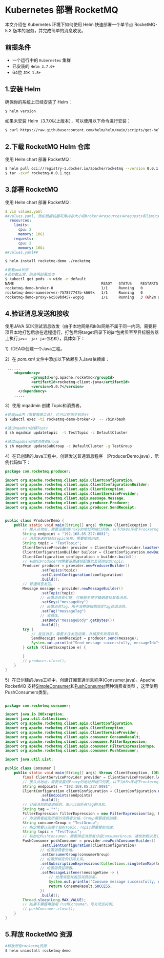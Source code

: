 # Kubernetes 部署 RocketMQ
本文介绍在 Kubernetes 环境下如何使用 Helm 快速部署一个单节点 RocketMQ-5.X 版本的服务，并完成简单的消息收发。

## 前提条件

- 一个运行中的 `Kubernetes` 集群
- 已安装的 `Helm 3.7.0+ `
- 64位 `JDK 1.8+`

## 1.安装 Helm

确保你的系统上已经安装了 Helm：
```bash
$ helm version
```

如果未安装 Helm（3.7.0以上版本），可以使用以下命令进行安装：
```bash
$ curl https://raw.githubusercontent.com/helm/helm/main/scripts/get-helm-3 | bash
```

## 2.下载 RocketMQ Helm 仓库

使用 Helm chart 部署 RocketMQ：

```bash
$ helm pull oci://registry-1.docker.io/apache/rocketmq --version 0.0.1
$ tar -zxvf rocketmq-0.0.1.tgz
```

## 3.部署 RocketMQ
使用 Helm chart 部署 RocketMQ：

```yaml
$ vim values.yaml
##values.yaml, 例如根据机器可用内存大小将broker中resources中requests和limits的memory进行调整##
  resources:
    limits:
      cpu: 2
      memory: 10Gi
    requests:
      cpu: 2
      memory: 10Gi
##values.yaml##
```

```bash
$ helm install rocketmq-demo ./rocketmq

#查看pod状态
#若参数正常，则表明部署成功
$ kubectl get pods -o wide -n default
NAME                                        READY   STATUS    RESTARTS       AGE    IP               NODE         NOMINATED NODE   READINESS GATES
rocketmq-demo-broker-0                      1/1     Running   0              6h3m   192.168.58.225   k8s-node02   <none>           <none>
rocketmq-demo-nameserver-757877747b-k669k   1/1     Running   0              6h3m   192.168.58.226   k8s-node02   <none>           <none>
rocketmq-demo-proxy-6c569bd457-wcg6g        1/1     Running   3 (6h2m ago)   6h3m   192.168.85.227   k8s-node01   <none>           <none>
```

## 4.验证消息发送和接收
使用JAVA SDK测试消息收发（由于本地网络和k8s网络不属于同一内网，需要将项目本地打包后放在远程运行，打包后将target目录下的jar包拷贝至至目标服务器上执行`java -jar jar包名称`），具体如下：

1）IDEA中创建一个Java工程。

2）在 *pom.xml* 文件中添加以下依赖引入Java依赖库：
```xml
 ...... 
    <dependency>
            <groupId>org.apache.rocketmq</groupId>
            <artifactId>rocketmq-client-java</artifactId>
            <version>5.0.7</version>
      </dependency>
    .....
```
3）使用 mqadmin 创建 Topic和消费者。
```bash
#登录pod内（需要管理工具），也可以在宿主机执行
$ kubectl exec -ti rocketmq-demo-broker-0  -- /bin/bash

#通过mqadmin创建Topic
$ sh mqadmin updatetopic  -t TestTopic -c DefaultCluster

#通过mqadmin创建消费者Group
$ sh mqadmin updateSubGroup -c DefaultCluster -g TestGroup
```
4）在已创建的Java工程中，创建发送普通消息程序 （ProducerDemo.java），示例代码如下：

```java
package com.rocketmq.producer;

import org.apache.rocketmq.client.apis.ClientConfiguration;
import org.apache.rocketmq.client.apis.ClientConfigurationBuilder;
import org.apache.rocketmq.client.apis.ClientException;
import org.apache.rocketmq.client.apis.ClientServiceProvider;
import org.apache.rocketmq.client.apis.message.Message;
import org.apache.rocketmq.client.apis.producer.Producer;
import org.apache.rocketmq.client.apis.producer.SendReceipt;


public class ProducerDemo {
    public static void main(String[] args) throws ClientException {
        // 接入点地址，需要设置成Proxy的地址和端口列表，以下为k8s环境下rocketmq的proxy地址。
        String endpoint = "192.168.85.227:8081";
        // 消息发送的目标Topic名称，需要提前创建。
        String topic = "TestTopic";
        ClientServiceProvider provider = ClientServiceProvider.loadService();
        ClientConfigurationBuilder builder = ClientConfiguration.newBuilder().setEndpoints(endpoint);
        ClientConfiguration configuration = builder.build();
        // 初始化Producer时需要设置通信配置以及预绑定的Topic。
        Producer producer = provider.newProducerBuilder()
                .setTopics(topic)
                .setClientConfiguration(configuration)
                .build();
        // 普通消息发送。
        Message message = provider.newMessageBuilder()
                .setTopic(topic)
                // 设置消息索引键，可根据关键字精确查找某条消息。
                .setKeys("messageKey")
                // 设置消息Tag，用于消费端根据指定Tag过滤消息。
                .setTag("messageTag")
                // 消息体。
                .setBody("messageBody".getBytes())
                .build();
        try {
            // 发送消息，需要关注发送结果，并捕获失败等异常。
            SendReceipt sendReceipt = producer.send(message);
            System.out.println("Send message successfully, messageId="+sendReceipt.getMessageId());
        } catch (ClientException e) {

        }
        // producer.close();
    }
}
```
5）在已创建的Java工程中，创建订阅普通消息程序(Consumer.java)。Apache RocketMQ 支持[SimpleConsumer](https://rocketmq.apache.org/zh/docs/featureBehavior/06consumertype)和[PushConsumer](https://rocketmq.apache.org/zh/docs/featureBehavior/06consumertype)两种消费者类型 ，这里使用PushConsumers类型。

```java

package com.rocketmq.consumer;

import java.io.IOException;
import java.util.Collections;
import org.apache.rocketmq.client.apis.ClientConfiguration;
import org.apache.rocketmq.client.apis.ClientException;
import org.apache.rocketmq.client.apis.ClientServiceProvider;
import org.apache.rocketmq.client.apis.consumer.ConsumeResult;
import org.apache.rocketmq.client.apis.consumer.FilterExpression;
import org.apache.rocketmq.client.apis.consumer.FilterExpressionType;
import org.apache.rocketmq.client.apis.consumer.PushConsumer;

import java.util.List;

public class Consumer {
    public static void main(String[] args) throws ClientException, IOException, InterruptedException {
        final ClientServiceProvider provider = ClientServiceProvider.loadService();
        // 接入点地址，需要设置成Proxy的地址和端口列表，以下为k8s环境下rocketmq的proxy地址。
        String endpoints = "192.168.85.227:8081";
        ClientConfiguration clientConfiguration = ClientConfiguration.newBuilder()
                .setEndpoints(endpoints)
                .build();
        // 订阅消息的过滤规则，表示订阅所有Tag的消息。
        String tag = "*";
        FilterExpression filterExpression = new FilterExpression(tag, FilterExpressionType.TAG);
        // 为消费者指定所属的消费者分组，Group需要提前创建。
        String consumerGroup = "TestGroup";
        // 指定需要订阅哪个目标Topic，Topic需要提前创建。
        String topic = "TestTopic";
        // 初始化PushConsumer，需要绑定消费者分组ConsumerGroup、通信参数以及订阅关系。
        PushConsumer pushConsumer = provider.newPushConsumerBuilder()
                .setClientConfiguration(clientConfiguration)
                // 设置消费者分组。
                .setConsumerGroup(consumerGroup)
                // 设置预绑定的订阅关系。
                .setSubscriptionExpressions(Collections.singletonMap(topic, filterExpression))
                // 设置消费监听器。
                .setMessageListener(messageView -> {
                    // 处理消息并返回消费结果。
                    System.out.println("Consume message successfully, messageId="+ messageView.getMessageId());
                    return ConsumeResult.SUCCESS;
                })
                .build();
        Thread.sleep(Long.MAX_VALUE);
        // 如果不需要再使用 PushConsumer，可关闭该实例。
        // pushConsumer.close();
    }
}
```

## 5.释放 RocketMQ 资源
``` bash
#释放所有rocketmq资源
$ helm uninstall rocketmq-demo
```
